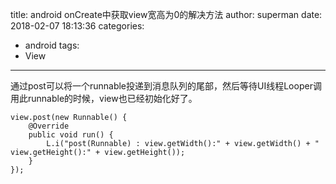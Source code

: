 title: android onCreate中获取view宽高为0的解决方法
author: superman
date: 2018-02-07 18:13:36
categories:
- android
tags:
- View
---
通过post可以将一个runnable投递到消息队列的尾部，然后等待UI线程Looper调用此runnable的时候，view也已经初始化好了。
<!--more-->

```
view.post(new Runnable() {
    @Override
    public void run() {
        L.i("post(Runnable) : view.getWidth():" + view.getWidth() + "  view.getHeight():" + view.getHeight());
    }
});
```